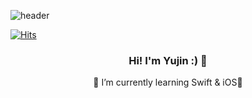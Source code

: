 ![header](https://capsule-render.vercel.app/api?type=waving&color=ACF1E5&height=300&section=header&text=YUJINNEE&fontSize=80)

[![Hits](https://hits.seeyoufarm.com/api/count/incr/badge.svg?url=https%3A%2F%2Fgithub.com%2Fyujinnee&count_bg=%23DED0FF&title_bg=%239E9E9E&icon=&icon_color=%23E7E7E7&title=hits&edge_flat=false)](https://hits.seeyoufarm.com)
### <center> Hi! I'm Yujin :) 👋 </center>


<center>🌱 I’m currently learning Swift & iOS</center>
